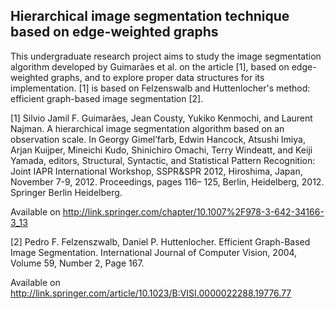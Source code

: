 ## Hierarchical image segmentation technique based on edge-weighted graphs

This undergraduate research project aims to study the image segmentation algorithm developed by Guimarães et al. on the article [1], based on edge-weighted graphs, and to explore proper data structures for its implementation. [1] is based on Felzenswalb and Huttenlocher's method: efficient graph-based image segmentation [2].

[1] Silvio Jamil F. Guimarães, Jean Cousty, Yukiko Kenmochi, and Laurent Najman. A hierarchical image segmentation algorithm based on an observation scale. In Georgy Gimel’farb, Edwin Hancock, Atsushi Imiya, Arjan Kuijper, Mineichi Kudo, Shinichiro Omachi, Terry Windeatt, and Keiji Yamada, editors, Structural, Syntactic, and Statistical Pattern Recognition: Joint IAPR International Workshop, SSPR&SPR 2012, Hiroshima, Japan, November 7-9, 2012. Proceedings, pages 116– 125, Berlin, Heidelberg, 2012. Springer Berlin Heidelberg.

Available on http://link.springer.com/chapter/10.1007%2F978-3-642-34166-3_13

[2] Pedro F. Felzenszwalb, Daniel P. Huttenlocher. Efficient Graph-Based Image Segmentation. International Journal of Computer Vision, 2004, Volume 59, Number 2, Page 167.

Available on http://link.springer.com/article/10.1023/B:VISI.0000022288.19776.77

